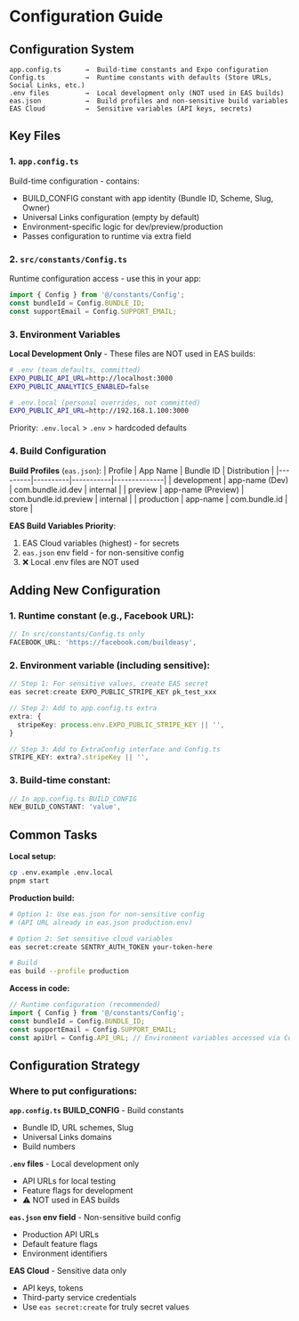 # Configuration Guide

## Configuration System

```
app.config.ts      →  Build-time constants and Expo configuration
Config.ts          →  Runtime constants with defaults (Store URLs, Social Links, etc.)
.env files         →  Local development only (NOT used in EAS builds)
eas.json           →  Build profiles and non-sensitive build variables
EAS Cloud          →  Sensitive variables (API keys, secrets)
```

## Key Files

### 1. `app.config.ts`

Build-time configuration - contains:

- BUILD_CONFIG constant with app identity (Bundle ID, Scheme, Slug, Owner)
- Universal Links configuration (empty by default)
- Environment-specific logic for dev/preview/production
- Passes configuration to runtime via extra field

### 2. `src/constants/Config.ts`

Runtime configuration access - use this in your app:

```typescript
import { Config } from '@/constants/Config';
const bundleId = Config.BUNDLE_ID;
const supportEmail = Config.SUPPORT_EMAIL;
```

### 3. Environment Variables

**Local Development Only** - These files are NOT used in EAS builds:

```bash
# .env (team defaults, committed)
EXPO_PUBLIC_API_URL=http://localhost:3000
EXPO_PUBLIC_ANALYTICS_ENABLED=false

# .env.local (personal overrides, not committed)
EXPO_PUBLIC_API_URL=http://192.168.1.100:3000
```

Priority: `.env.local` > `.env` > hardcoded defaults

### 4. Build Configuration

**Build Profiles** (`eas.json`):
| Profile | App Name | Bundle ID | Distribution |
|---------|----------|-----------|--------------|
| development | app-name (Dev) | com.bundle.id.dev | internal |
| preview | app-name (Preview) | com.bundle.id.preview | internal |
| production | app-name | com.bundle.id | store |

**EAS Build Variables Priority**:

1. EAS Cloud variables (highest) - for secrets
2. `eas.json` env field - for non-sensitive config
3. ❌ Local .env files are NOT used

## Adding New Configuration

### 1. Runtime constant (e.g., Facebook URL):

```typescript
// In src/constants/Config.ts only
FACEBOOK_URL: 'https://facebook.com/buildeasy',
```

### 2. Environment variable (including sensitive):

```typescript
// Step 1: For sensitive values, create EAS secret
eas secret:create EXPO_PUBLIC_STRIPE_KEY pk_test_xxx

// Step 2: Add to app.config.ts extra
extra: {
  stripeKey: process.env.EXPO_PUBLIC_STRIPE_KEY || '',
}

// Step 3: Add to ExtraConfig interface and Config.ts
STRIPE_KEY: extra?.stripeKey || '',
```

### 3. Build-time constant:

```typescript
// In app.config.ts BUILD_CONFIG
NEW_BUILD_CONSTANT: 'value',
```

## Common Tasks

**Local setup:**

```bash
cp .env.example .env.local
pnpm start
```

**Production build:**

```bash
# Option 1: Use eas.json for non-sensitive config
# (API URL already in eas.json production.env)

# Option 2: Set sensitive cloud variables
eas secret:create SENTRY_AUTH_TOKEN your-token-here

# Build
eas build --profile production
```

**Access in code:**

```typescript
// Runtime configuration (recommended)
import { Config } from '@/constants/Config';
const bundleId = Config.BUNDLE_ID;
const supportEmail = Config.SUPPORT_EMAIL;
const apiUrl = Config.API_URL; // Environment variables accessed via Config
```

## Configuration Strategy

### Where to put configurations:

**`app.config.ts` BUILD_CONFIG** - Build constants

- Bundle ID, URL schemes, Slug
- Universal Links domains
- Build numbers

**`.env` files** - Local development only

- API URLs for local testing
- Feature flags for development
- ⚠️ NOT used in EAS builds

**`eas.json` env field** - Non-sensitive build config

- Production API URLs
- Default feature flags
- Environment identifiers

**EAS Cloud** - Sensitive data only

- API keys, tokens
- Third-party service credentials
- Use `eas secret:create` for truly secret values
